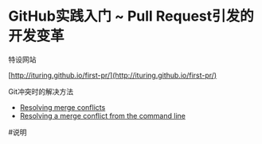 # GitHub实践入门 ~ Pull Request引发的开发变革

特设网站

  [http://ituring.github.io/first-pr/](http://ituring.github.io/first-pr/)

Git冲突时的解决方法

-  [Resolving merge conflicts](https://help.github.com/articles/resolving-merge-conflicts/)
-  [Resolving a merge conflict from the command line](https://help.github.com/articles/resolving-a-merge-conflict-from-the-command-line/)

#说明